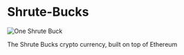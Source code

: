 # Shrute-Bucks
![One Shrute Buck](http://i.imgur.com/p1CVgTU.jpg)

The Shrute Bucks crypto currency, built on top of Ethereum 
